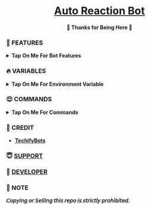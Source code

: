 <h1 align="center">
 <b><a href="https://youtu.be/UjsJXQOEeIA" target="/blank">Auto Reaction Bot</a>
</h1>

<p align="center">🩷 Thanks for Being Here 🩷</p>



### 🥰 FEATURES

<details><summary>Tap On Me For Bot Features</summary>

- unlimited reactions
- Supports all type of emojies
- work in both channels & groups
- Fully modified repo
- Stats & Broadcast feature available
- Fsub & Log channel support
- Deploy To Koyeb + Heroku + Railway.
- [Developer support](https://telegram.me/TechifySupport) 24x7
</details>


### 🔥 VARIABLES

<details><summary>Tap On Me For Environment Variable</summary>

- `API_ID` : Get From [Here](https://youtu.be/y5FwAobQ-Kc)
- `API_HASH` : Get From [Here](https://youtu.be/y5FwAobQ-Kc)
- `BOT_TOKEN` : Get From [BotFather](https://youtu.be/aJILCCXfNVM)
- `ADMIN` : Your Telegram User ID
- `DB_URI` : MongoDB database get from [here](https://youtu.be/j8LIuM7vv18)
- `LOG_CHANNEL` : Your Log channel ID.
- `AUTH_CHANNELS` : Your FSUB channels ID.
</details>

### 😍 COMMANDS

<details><summary>Tap On Me For Commands</summary>

```
start - Start The Bot
broadcast - (admin only) Broadcast message to bot users
stats - (admin only) check bots stats
```
</details>

### 💞 CREDIT
- [TechifyBots](https://github.com/TechifyBots)

### 😇 [SUPPORT](https://techifybots.github.io/PayWeb)

### 🥳 [DEVELOPER](https://instagram.com/TechifyRahul)

### 📌 NOTE

𝘊𝘰𝘱𝘺𝘪𝘯𝘨 𝘰𝘳 𝘚𝘦𝘭𝘭𝘪𝘯𝘨 𝘵𝘩𝘪𝘴 𝘳𝘦𝘱𝘰 𝘪𝘴 𝘴𝘵𝘳𝘪𝘤𝘵𝘭𝘺 𝘱𝘳𝘰𝘩𝘪𝘣𝘪𝘵𝘦𝘥.</b>